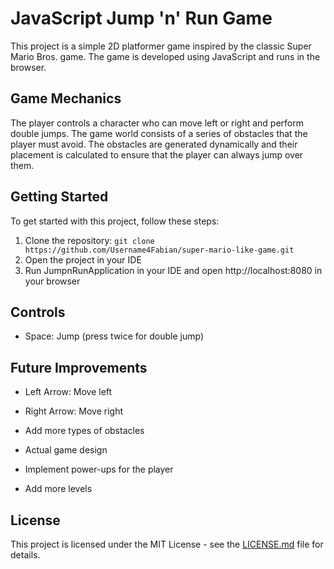 # JavaScript Jump 'n' Run Game

This project is a simple 2D platformer game inspired by the classic Super Mario Bros. game. The game is developed using JavaScript and runs in the browser.

## Game Mechanics

The player controls a character who can move left or right and perform double jumps. The game world consists of a series of obstacles that the player must avoid. The obstacles are generated dynamically and their placement is calculated to ensure that the player can always jump over them.

## Getting Started

To get started with this project, follow these steps:

1. Clone the repository: `git clone https://github.com/Username4Fabian/super-mario-like-game.git`
2. Open the project in your IDE
3. Run JumpnRunApplication in your IDE and open http://localhost:8080 in your browser

## Controls

- Space: Jump (press twice for double jump)

## Future Improvements

- Left Arrow: Move left
- Right Arrow: Move right

- Add more types of obstacles
- Actual game design
- Implement power-ups for the player
- Add more levels

## License

This project is licensed under the MIT License - see the [LICENSE.md](LICENSE.md) file for details.